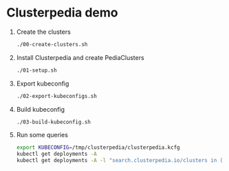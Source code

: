 # Clusterpedia demo

1. Create the clusters
    ```bash
    ./00-create-clusters.sh
    ```
1. Install Clusterpedia and create PediaClusters
    ```bash
    ./01-setup.sh
    ```
1. Export kubeconfig
    ```bash
    ./02-export-kubeconfigs.sh
    ```
1. Build kubeconfig
    ```bash
    ./03-build-kubeconfig.sh
    ```
1. Run some queries
    ```bash
    export KUBECONFIG=/tmp/clusterpedia/clusterpedia.kcfg
    kubectl get deployments -A
    kubectl get deployments -A -l "search.clusterpedia.io/clusters in (kind-clusterpedia-member-1)" 
    ```
